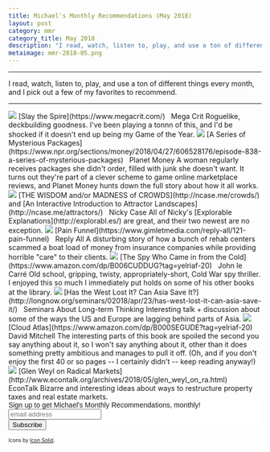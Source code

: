 ```yaml
---
title: Michael's Monthly Recommendations (May 2018)
layout: post
category: mmr
category_title: May 2018
description: "I read, watch, listen to, play, and use a ton of different things every month, and I pick out a few of my favorites to recommend."
metaimage: mmr-2018-05.png
---
```


-----

I read, watch, listen to, play, and use a ton of different things every month, and I pick out a few of my favorites to recommend.

-----


<img src="/images/icons/game.svg" class="mmr-icon" />
<span class="mmr-heading">
[Slay the Spire](https://www.megacrit.com/)
</span> &nbsp;<span class="mmr-creator">
Mega Crit
</span>  
Roguelike, deckbuilding goodness.
I've been playing a tonnn of this, and I'd be shocked if it doesn't end up being my Game of the Year.


<img src="/images/icons/podcast.svg" class="mmr-icon" />
<span class="mmr-heading">
[A Series of Mysterious Packages](https://www.npr.org/sections/money/2018/04/27/606528176/episode-838-a-series-of-mysterious-packages)
</span> &nbsp;<span class="mmr-creator">
Planet Money
</span>  
A woman regularly receives packages she didn't order, filled with junk she doesn't want.
It turns out they're part of a clever scheme to game online marketplace reviews, and Planet Money hunts down the full story about how it all works.


<img src="/images/icons/experiment.svg" class="mmr-icon" />
<span class="mmr-heading">
[THE WISDOM and/or MADNESS of CROWDS](http://ncase.me/crowds/) and [An Interactive Introduction to Attractor Landscapes](http://ncase.me/attractors/)
</span> &nbsp;<span class="mmr-creator">
Nicky Case
</span>  
All of Nicky's [Explorable Explanations](http://explorabl.es/) are great, and their two newest are no exception.


<img src="/images/icons/podcast.svg" class="mmr-icon" />
<span class="mmr-heading">
[Pain Funnel](https://www.gimletmedia.com/reply-all/121-pain-funnel)
</span> &nbsp;<span class="mmr-creator">
Reply All
</span>  
A disturbing story of how a bunch of rehab centers scammed a boat load of money from insurance companies while providing horrible "care" to their clients.


<img src="/images/icons/book.svg" class="mmr-icon" />
<span class="mmr-heading">
[The Spy Who Came in from the Cold](https://www.amazon.com/dp/B006CUDDUG?tag=yelriaf-20)
</span> &nbsp;<span class="mmr-creator">
John le Carré
</span>  
Old school, gripping, twisty, appropriately-short, Cold War spy thriller.
I enjoyed this so much I immediately put holds on some of his other books at the library.


<img src="/images/icons/podcast.svg" class="mmr-icon" />
<span class="mmr-heading">
[Has the West Lost It? Can Asia Save It?](http://longnow.org/seminars/02018/apr/23/has-west-lost-it-can-asia-save-it/)
</span> &nbsp;<span class="mmr-creator">
Seminars About Long-term Thinking
</span>  
Interesting talk + discussion about some of the ways the US and Europe are lagging behind parts of Asia.

<img src="/images/icons/book.svg" class="mmr-icon" />
<span class="mmr-heading">
[Cloud Atlas](https://www.amazon.com/dp/B000SEGUDE?tag=yelriaf-20)
</span> &nbsp;<span class="mmr-creator">
David Mitchell
</span>  
The interesting parts of this book are spoiled the second you say anything about it, so I won't say anything about it, other than it does something pretty ambitious and manages to pull it off.
(Oh, and if you don't enjoy the first 40 or so pages -- I certainly didn't -- keep reading anyway!)


<img src="/images/icons/podcast.svg" class="mmr-icon" />
<span class="mmr-heading">
[Glen Weyl on Radical Markets](http://www.econtalk.org/archives/2018/05/glen_weyl_on_ra.html)
</span> &nbsp;<span class="mmr-creator">
EconTalk
</span>  
Bizarre and interesting ideas about ways to restructure property taxes and real estate markets.


<!-- Begin MailChimp Signup Form -->
<link href="//cdn-images.mailchimp.com/embedcode/horizontal-slim-10_7.css" rel="stylesheet" type="text/css">
<style type="text/css">
	#mc_embed_signup{background:#fff; clear:left; font:14px Helvetica,Arial,sans-serif; width:100%;}
	/* Add your own MailChimp form style overrides in your site stylesheet or in this style block.
	   We recommend moving this block and the preceding CSS link to the HEAD of your HTML file. */
</style>
<div id="mc_embed_signup">
<form action="https://michaelfairley.us18.list-manage.com/subscribe/post?u=c59023e4dfd2eb6b5bbf924b5&amp;id=2945a9984d" method="post" id="mc-embedded-subscribe-form" name="mc-embedded-subscribe-form" class="validate" target="_blank" novalidate>
    <div id="mc_embed_signup_scroll">
	<label for="mce-EMAIL">Sign up to get Michael's Monthly Recommendations, monthly!</label>
	<input type="email" value="" name="EMAIL" class="email" id="mce-EMAIL" placeholder="email address" required>
    <!-- real people should not fill this in and expect good things - do not remove this or risk form bot signups-->
    <div style="position: absolute; left: -5000px;" aria-hidden="true"><input type="text" name="b_c59023e4dfd2eb6b5bbf924b5_2945a9984d" tabindex="-1" value=""></div>
    <div class="clear"><input type="submit" value="Subscribe" name="subscribe" id="mc-embedded-subscribe" class="button"></div>
    </div>
</form>
</div>

<!--End mc_embed_signup-->

<span style="font-size: 10px;">Icons by <a href="https://thenounproject.com/SimpleIcons/">Icon Solid</a>.</span>
